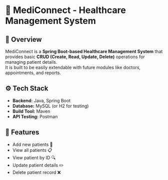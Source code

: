 # 🏥 MediConnect - Healthcare Management System

## 📌 Overview
MediConnect is a **Spring Boot-based Healthcare Management System** that provides basic **CRUD (Create, Read, Update, Delete)** operations for managing patient details.  
It is built to be easily extendable with future modules like doctors, appointments, and reports.


## ⚙️ Tech Stack
- **Backend:** Java, Spring Boot  
- **Database:** MySQL (or H2 for testing)  
- **Build Tool:** Maven  
- **API Testing:** Postman  


## 🚀 Features
- Add new patients 👤  
- View all patients 📋  
- View patient by ID 🔍  
- Update patient details ✏️  
- Delete patient record ❌  

